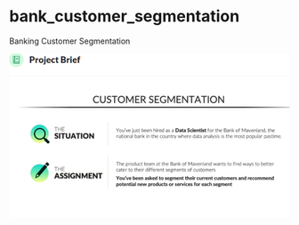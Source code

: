 # bank_customer_segmentation
Banking Customer Segmentation

![Project Description](https://github.com/codebuilder07/bank_customer_segmentation/blob/bbc08eeae387590096487a85a4b2ccacd57369e5/project%20description.png)
